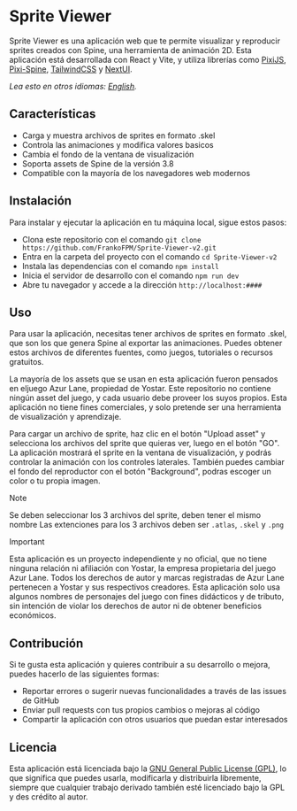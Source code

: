 # Sprite Viewer

Sprite Viewer es una aplicación web que te permite visualizar y reproducir sprites creados con Spine, una herramienta de animación 2D. Esta aplicación está desarrollada con React y Vite, y utiliza librerías como [PixiJS](https://github.com/pixijs/pixijs), [Pixi-Spine](https://github.com/pixijs/spine), [TailwindCSS](https://tailwindcss.com/) y [NextUI](https://nextui.org/docs/guide/introduction).

_Lea esto en otros idiomas: [English](README.md)._

## Características

- Carga y muestra archivos de sprites en formato .skel
- Controla las animaciones y modifica valores basicos
- Cambia el fondo de la ventana de visualización
- Soporta assets de Spine de la versión 3.8
- Compatible con la mayoría de los navegadores web modernos

## Instalación

Para instalar y ejecutar la aplicación en tu máquina local, sigue estos pasos:

- Clona este repositorio con el comando `git clone https://github.com/FrankoFPM/Sprite-Viewer-v2.git`
- Entra en la carpeta del proyecto con el comando `cd Sprite-Viewer-v2`
- Instala las dependencias con el comando `npm install`
- Inicia el servidor de desarrollo con el comando `npm run dev`
- Abre tu navegador y accede a la dirección `http://localhost:####`

## Uso

Para usar la aplicación, necesitas tener archivos de sprites en formato .skel, que son los que genera Spine al exportar las animaciones. Puedes obtener estos archivos de diferentes fuentes, como juegos, tutoriales o recursos gratuitos.

La mayoría de los assets que se usan en esta aplicación fueron pensados en eljuego Azur Lane, propiedad de Yostar. Este repositorio no contiene ningún asset del juego, y cada usuario debe proveer los suyos propios. Esta aplicación no tiene fines comerciales, y solo pretende ser una herramienta de visualización y aprendizaje.

Para cargar un archivo de sprite, haz clic en el botón "Upload asset" y selecciona los archivos del sprite que quieras ver, luego en el botón "GO". La aplicación mostrará el sprite en la ventana de visualización, y podrás controlar la animación con los controles laterales. También puedes cambiar el fondo del reproductor con el botón "Background", podras escoger un color o tu propia imagen.

> [!NOTE]
> Se deben seleccionar los 3 archivos del sprite, deben tener el mismo nombre
> Las extenciones para los 3 archivos deben ser `.atlas`, `.skel` y `.png`

> [!IMPORTANT]
> Esta aplicación es un proyecto independiente y no oficial, que no tiene
> ninguna relación ni afiliación con Yostar, la empresa propietaria del juego Azur Lane.
> Todos los derechos de autor y marcas registradas de Azur Lane pertenecen a Yostar y sus
> respectivos creadores. Esta aplicación solo usa algunos nombres de personajes del juego
> con fines didácticos y de tributo, sin intención de violar los derechos de autor ni de
> obtener beneficios económicos.

## Contribución

Si te gusta esta aplicación y quieres contribuir a su desarrollo o mejora, puedes hacerlo de las siguientes formas:

- Reportar errores o sugerir nuevas funcionalidades a través de las issues de GitHub
- Enviar pull requests con tus propios cambios o mejoras al código
- Compartir la aplicación con otros usuarios que puedan estar interesados

## Licencia

Esta aplicación está licenciada bajo la [GNU General Public License (GPL)](LICENSE), lo que significa que puedes usarla, modificarla y distribuirla libremente, siempre que cualquier trabajo derivado también esté licenciado bajo la GPL y des crédito al autor.
